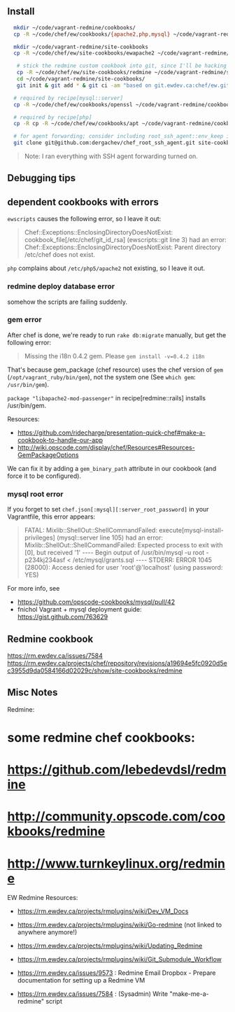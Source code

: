 ## Install

```bash
  mkdir ~/code/vagrant-redmine/cookbooks/
  cp -R ~/code/chef/ew/cookbooks/{apache2,php,mysql} ~/code/vagrant-redmine/cookbooks/

  mkdir ~/code/vagrant-redmine/site-cookbooks 
  cp -R ~/code/chef/ew/site-cookbooks/ewapache2 ~/code/vagrant-redmine/site-cookbooks

   # stick the redmine custom cookbook into git, since I'll be hacking at it
   cp -R ~/code/chef/ew/site-cookbooks/redmine ~/code/vagrant-redmine/site-cookbooks/ 
   cd ~/code/vagrant-redmine/site-cookbooks/
   git init & git add * & git ci -am "based on git.ewdev.ca:chef/ew.git/site-cookbooks/redmine"

  # required by recipe[mysql::server]
  cp -R ~/code/chef/ew/cookbooks/openssl ~/code/vagrant-redmine/cookbooks/

  # required by recipe[php]
  cp -R cp -R ~/code/chef/ew/cookbooks/apt ~/code/vagrant-redmine/cookbooks/

  # for agent forwarding; consider including root_ssh_agent::env_keep in precise64-customized.box
  git clone git@github.com:dergachev/chef_root_ssh_agent.git site-cookbooks/root_ssh_agent

```

> Note: I ran everything with SSH agent forwarding turned on.


## Debugging tips

## dependent cookbooks with errors

`ewscripts` causes the following error, so I leave it out:

  > Chef::Exceptions::EnclosingDirectoryDoesNotExist: 
  > cookbook_file[/etc/chef/git_id_rsa] (ewscripts::git line 3) had an error:
  > Chef::Exceptions::EnclosingDirectoryDoesNotExist: 
  > Parent directory /etc/chef does not exist.

`php` complains about `/etc/php5/apache2` not existing, so I leave it out.

### redmine deploy database error

somehow the scripts are failing suddenly. 

### gem error

After chef is done, we're ready to run `rake db:migrate` manually, but get the following error:  

  > Missing the i18n 0.4.2 gem. Please `gem install -v=0.4.2 i18n`

That's because gem_package (chef resource) uses the chef version of `gem`
(`/opt/vagrant_ruby/bin/gem`), not the system one (See `which gem`: `/usr/bin/gem`).

`package "libapache2-mod-passenger"` in recipe[redmine::rails] installs /usr/bin/gem.


Resources:
* https://github.com/ridecharge/presentation-quick-chef#make-a-cookbook-to-handle-our-app
* http://wiki.opscode.com/display/chef/Resources#Resources-GemPackageOptions

We can fix it by adding a `gem_binary_path` attribute in our cookbook (and
force it to be configured). 

### mysql root error

If you forget to set `chef.json[:mysql][:server_root_password]` in your
Vagrantfile, this error appears:

  > FATAL: Mixlib::ShellOut::ShellCommandFailed:
  > execute[mysql-install-privileges] (mysql::server line 105) had an error:
  > Mixlib::ShellOut::ShellCommandFailed: Expected process to exit with [0],
  > but received '1'
  > ---- Begin output of /usr/bin/mysql -u root -p234kj234asf < /etc/mysql/grants.sql ----
  > STDERR: ERROR 1045 (28000): Access denied for user 'root'@'localhost' (using password: YES)

For more info, see 

* https://github.com/opscode-cookbooks/mysql/pull/42
* fnichol Vagrant + mysql deployment guide: https://gist.github.com/763629

## Redmine cookbook

https://rm.ewdev.ca/issues/7584
https://rm.ewdev.ca/projects/chef/repository/revisions/a19694e5fc0920d5ec3955d9da0584166d02029c/show/site-cookbooks/redmine

## Misc Notes
Redmine:

  # some redmine chef cookbooks:
  #  https://github.com/lebedevdsl/redmine 
  #  http://community.opscode.com/cookbooks/redmine
  #  http://www.turnkeylinux.org/redmine

EW Redmine Resources:

* https://rm.ewdev.ca/projects/rmplugins/wiki/Dev_VM_Docs
* https://rm.ewdev.ca/projects/rmplugins/wiki/Go-redmine (not linked to anywhere anymore!)
* https://rm.ewdev.ca/projects/rmplugins/wiki/Updating_Redmine
* https://rm.ewdev.ca/projects/rmplugins/wiki/Git_Submodule_Workflow

* https://rm.ewdev.ca/issues/9573 : Redmine Email Dropbox - Prepare documentation for setting up a Redmine VM
* https://rm.ewdev.ca/issues/7584 : (Sysadmin) Write "make-me-a-redmine" script
 
